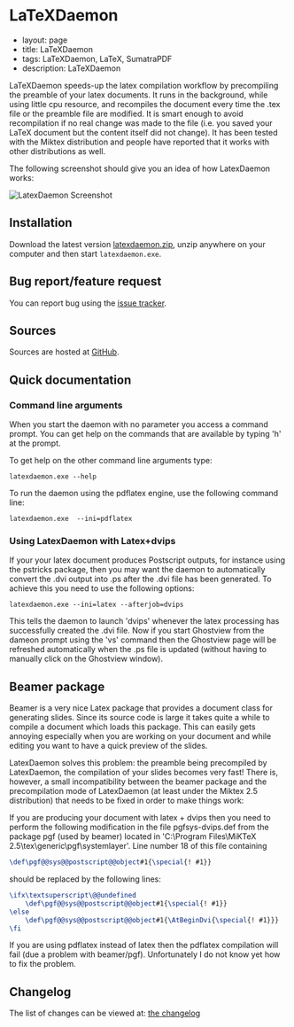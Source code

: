 LaTeXDaemon
===========

 - layout: page
 - title: LaTeXDaemon
 - tags: LaTeXDaemon, LaTeX, SumatraPDF
 - description: LaTeXDaemon

LaTeXDaemon speeds-up the latex compilation workflow by precompiling the preamble of your latex documents.
It runs in the background, while using little cpu resource, and recompiles the document every time the .tex file 
or the preamble file are modified. It is smart enough to avoid recompilation if no real change was made
to the file (i.e. you saved your LaTeX document but the content itself did not change).
It has been tested with the Miktex distribution and people have reported that it works with other distributions as well.

The following screenshot should give you an idea of how LatexDaemon works:

![LatexDaemon Screenshot](screenshot.png) 

Installation
--------

Download the latest version [latexdaemon.zip](latexdaemon.zip), unzip anywhere on your computer and then start `latexdaemon.exe`.

Bug report/feature request
--------------------------

You can report bug using the [issue tracker](https://github.com/blumu/latexdaemon/issues).

Sources
-------

Sources are hosted at [GitHub](https://github.com/blumu/latexdaemon).

Quick documentation
-------------------

### Command line arguments

When you start the daemon with no parameter you access a command prompt. You can get help on the commands that are available by typing 'h' at the prompt.

To get help on the other command line arguments type:

    latexdaemon.exe --help

To run the daemon using the pdflatex engine, use the following command line:

    latexdaemon.exe  --ini=pdflatex

### Using LatexDaemon with Latex+dvips

If your your latex document produces Postscript outputs, for instance using the pstricks package, then you may want the daemon to automatically convert the .dvi output into .ps after the .dvi file has been generated. To achieve this you need to use the following options:

    latexdaemon.exe --ini=latex --afterjob=dvips

This tells the daemon to launch 'dvips' whenever the latex processing has successfully created the .dvi file. Now if you start Ghostview from the dameon prompt using the 'vs' command then the Ghostview page will be refreshed automatically when the .ps file is updated (without having to manually click on the Ghostview window).

Beamer package
--------------

Beamer is a very nice Latex package that provides a document class for generating slides. Since its source code is large it takes quite a while to compile a document which loads this package. This can easily gets annoying especially when you are working on your document and while editing you want to have a quick preview of the slides.

LatexDaemon solves this problem: the preamble being precompiled by LatexDaemon, the compilation of your slides becomes very fast! There is, however, a small incompatibility between the beamer package and the precompilation mode of LatexDaemon (at least under the Miktex 2.5 distribution) that needs to be fixed in order to make things work:

If you are producing your document with latex + dvips then you need to perform the following modification in the file pgfsys-dvips.def from the package pgf (used by beamer) located in 'C:\\Program Files\\MiKTeX 2.5\\tex\\generic\\pgf\\systemlayer'. Line number 18 of this file containing

```latex
\def\pgf@@sys@@postscript@@object#1{\special{! #1}}
```

should be replaced by the following lines:

```latex
\ifx\textsuperscript\@@undefined
    \def\pgf@@sys@@postscript@@object#1{\special{! #1}}
\else
    \def\pgf@@sys@@postscript@@object#1{\AtBeginDvi{\special{! #1}}}
\fi
```

If you are using pdflatex instead of latex then the pdflatex compilation will fail (due a problem with beamer/pgf). Unfortunately I do not know yet how to fix the problem.

Changelog
---------

The list of changes can be viewed at: [the changelog](changelog-inc/)
